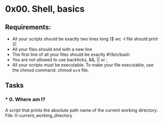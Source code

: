 # 0x00. Shell, basics
## Requirements:
* All your scripts should be exactly two lines long ($ wc -l file should print 2)
* All your files should end with a new line
* The first line of all your files should be exactly #!/bin/bash
* You are not allowed to use backticks, &&, || or ;
* All your scripts must be executable. To make your file executable, use the chmod command: chmod u+x file.

## Tasks
### * 0. Where am I?
 A script that prints the absolute path name of the current working directory.
 File: 0-current_working_directory